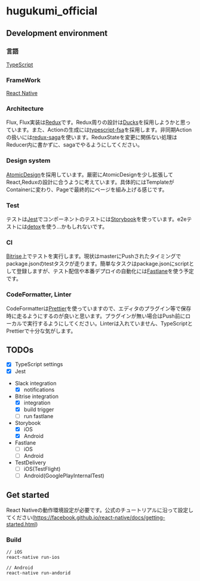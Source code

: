 # hugukumi_official

## Development environment
### 言語
[TypeScript](https://www.typescriptlang.org/)

### FrameWork
[React Native](https://facebook.github.io/react-native)

### Architecture
Flux, Flux実装は[Redux](https://github.com/reduxjs/redux)です。Redux周りの設計は[Ducks](https://github.com/erikras/ducks-modular-redux)を採用しようかと思っています。また、Actionの生成には[typescript-fsa](https://github.com/aikoven/typescript-fsa)を採用します。非同期Actionの扱いには[redux-saga](https://github.com/redux-saga/redux-saga/)を使います。ReduxStateを変更に関係ない処理はReducer内に書かずに、sagaでやるようにしてください。

### Design system
[AtomicDesign](https://postd.cc/the-unicorn-workflow-design-to-code-with-atomic-design-principles-and-sketch/)を採用しています。厳密にAtomicDesignを少し拡張してReact,Reduxの設計に合うように考えています。具体的にはTemplateがContainerに変わり、Pageで最終的にページを組み上げる感じです。

### Test
テストは[Jest](https://jestjs.io/ja/)でコンポーネントのテストには[Storybook](https://storybook.js.org/)を使っています。e2eテストには[detox](https://github.com/wix/detox)を使う…かもしれないです。

### CI
[Bitrise](https://www.bitrise.io/)上でテストを実行します。現状はmasterにPushされたタイミングでpackage.jsonのtestタスクが走ります。簡単なタスクはpackage.jsonにscriptとして登録しますが、テスト配信や本番デプロイの自動化には[Fastlane](https://docs.fastlane.tools/)を使う予定です。

### CodeFormatter, Linter
CodeFormatterは[Prettier](https://prettier.io/)を使っていますので、エディタのプラグイン等で保存時に走るようにするのが良いと思います。プラグインが無い場合はPush前にローカルで実行するようにしてください。Linterは入れていません、TypeScriptとPrettierで十分な気がします。

## TODOs
- [x] TypeScript settings
- [x] Jest
- Slack integration
  - [x] notifications
- Bitrise integration
  - [x] integration
  - [x] build trigger
  - [ ] run fastlane
- Storybook
  - [x] iOS
  - [x] Android
- Fastlane
  - [ ] iOS
  - [ ] Android
- TestDelivery
  - [ ] iOS(TestFlight)
  - [ ] Android(GooglePlayInternalTest)

## Get started

React Nativeの動作環境設定が必要です。公式のチュートリアルに沿って設定してください(https://facebook.github.io/react-native/docs/getting-started.html)

### Build
```
// iOS
react-native run-ios

// Android
react-native run-andorid
```
